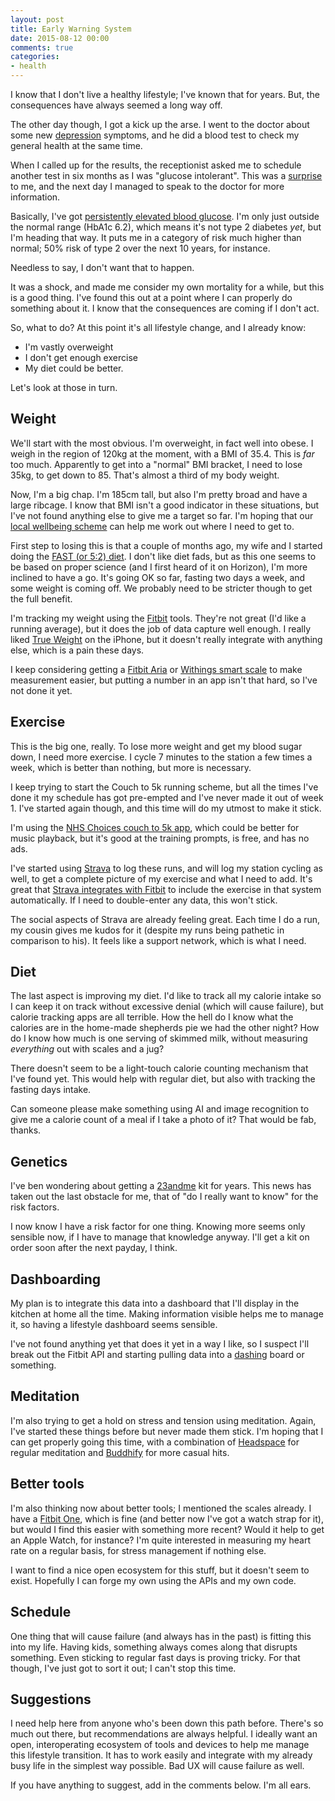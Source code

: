 ```yaml
---
layout: post
title: Early Warning System
date: 2015-08-12 00:00
comments: true
categories:
- health
---
```


I know that I don't live a healthy lifestyle; I've known that for years. But, the consequences have always seemed a long way off.

The other day though, I got a kick up the arse. I went to the doctor about some new [depression](/blog/categories/depression) symptoms, and he did a blood test to check my general health at the same time.

When I called up for the results, the receptionist asked me to schedule another test in six months as I was "glucose intolerant". This was a [surprise](https://storify.com/Floppy/surprise-diagnosis) to me, and the next day I managed to speak to the doctor for more information.

Basically, I've got [persistently elevated blood glucose](https://en.wikipedia.org/wiki/Impaired_fasting_glucose). I'm only just outside the normal range (HbA1c 6.2), which means it's not type 2 diabetes *yet*, but I'm heading that way. It puts me in a category of risk much higher than normal; 50% risk of type 2 over the next 10 years, for instance.

Needless to say, I don't want that to happen.

It was a shock, and made me consider my own mortality for a while, but this is a good thing. I've found this out at a point where I can properly do something about it. I know that the consequences are coming if I don't act.

So, what to do? At this point it's all lifestyle change, and I already know:

* I'm vastly overweight
* I don't get enough exercise
* My diet could be better.

Let's look at those in turn.

## Weight

We'll start with the most obvious. I'm overweight, in fact well into obese. I weigh in the region of 120kg at the moment, with a BMI of 35.4. This is *far* too much. Apparently to get into a "normal" BMI bracket, I need to lose 35kg, to get down to 85. That's almost a third of my body weight.

Now, I'm a big chap. I'm 185cm tall, but also I'm pretty broad and have a large ribcage. I know that BMI isn't a good indicator in these situations, but I've not found anything else to give me a target so far. I'm hoping that our [local wellbeing scheme](http://horsham.westsussexwellbeing.org.uk/) can help me work out where I need to get to.

First step to losing this is that a couple of months ago, my wife and I started doing the [FAST (or 5:2) diet](http://thefastdiet.co.uk/). I don't like diet fads, but as this one seems to be based on proper science (and I first heard of it on Horizon), I'm more inclined to have a go. It's going OK so far, fasting two days a week, and some weight is coming off. We probably need to be stricter though to get the full benefit.

I'm tracking my weight using the [Fitbit](https://www.fitbit.com/user/23W9NM) tools. They're not great (I'd like a running average), but it does the job of data capture well enough. I really liked [True Weight](https://itunes.apple.com/us/app/id287941226) on the iPhone, but it doesn't really integrate with anything else, which is a pain these days. 

I keep considering getting a [Fitbit Aria](https://www.fitbit.com/uk/aria) or [Withings smart scale](http://www2.withings.com/us/en/products/smart-body-analyzer/) to make measurement easier, but putting a number in an app isn't that hard, so I've not done it yet.

## Exercise

This is the big one, really. To lose more weight and get my blood sugar down, I need more exercise. I cycle 7 minutes to the station a few times a week, which is better than nothing, but more is necessary.

I keep trying to start the Couch to 5k running scheme, but all the times I've done it my schedule has got pre-empted and I've never made it out of week 1. I've started again though, and this time will do my utmost to make it stick.

I'm using the [NHS Choices couch to 5k app](http://www.nhs.uk/change4life/pages/couch-to-5k.aspx), which could be better for music playback, but it's good at the training prompts, is free, and has no ads.

I've started using [Strava](https://www.strava.com/athletes/floppy) to log these runs, and will log my station cycling as well, to get a complete picture of my exercise and what I need to add. It's great that [Strava integrates with Fitbit](https://blog.fitbit.com/fitbit-x-strava/) to include the exercise in that system automatically. If I need to double-enter any data, this won't stick.

The social aspects of Strava are already feeling great. Each time I do a run, my cousin gives me kudos for it (despite my runs being pathetic in comparison to his). It feels like a support network, which is what I need.

## Diet

The last aspect is improving my diet. I'd like to track all my calorie intake so I can keep it on track without excessive denial (which will cause failure), but calorie tracking apps are all terrible. How the hell do I know what the calories are in the home-made shepherds pie we had the other night? How do I know how much is one serving of skimmed milk, without measuring *everything* out with scales and a jug? 

There doesn't seem to be a light-touch calorie counting mechanism that I've found yet. This would help with regular diet, but also with tracking the fasting days intake. 

Can someone please make something using AI and image recognition to give me a calorie count of a meal if I take a photo of it? That would be fab, thanks.

## Genetics

I've ben wondering about getting a [23andme](http://23andme.co.uk/) kit for years. This news has taken out the last obstacle for me, that of "do I really want to know" for the risk factors. 

I now know I have a risk factor for one thing. Knowing more seems only sensible now, if I have to manage that knowledge anyway. I'll get a kit on order soon after the next payday, I think.

## Dashboarding

My plan is to integrate this data into a dashboard that I'll display in the kitchen at home all the time. Making information visible helps me to manage it, so having a lifestyle dashboard seems sensible.

I've not found anything yet that does it yet in a way I like, so I suspect I'll break out the Fitbit API and starting pulling data into a [dashing](https://github.com/Shopify/dashing) board or something.

## Meditation

I'm also trying to get a hold on stress and tension using meditation. Again, I've started these things before but never made them stick. I'm hoping that I can get properly going this time, with a combination of [Headspace](https://www.headspace.com/headspace-meditation-app) for regular meditation and [Buddhify](http://buddhify.com/) for more casual hits.

## Better tools

I'm also thinking now about better tools; I mentioned the scales already. I have a [Fitbit One](https://www.fitbit.com/uk/one), which is fine (and better now I've got a watch strap for it), but would I find this easier with something more recent? Would it help to get an Apple Watch, for instance? I'm quite interested in measuring my heart rate on a regular basis, for stress management if nothing else.

I want to find a nice open ecosystem for this stuff, but it doesn't seem to exist. Hopefully I can forge my own using the APIs and my own code.

## Schedule

One thing that will cause failure (and always has in the past) is fitting this into my life. Having kids, something always comes along that disrupts something. Even sticking to regular fast days is proving tricky. For that though, I've just got to sort it out; I can't stop this time.

## Suggestions

I need help here from anyone who's been down this path before. There's so much out there, but recommendations are always helpful. I ideally want an open, interoperating ecosystem of tools and devices to help me manage this lifestyle transition. It has to work easily and integrate with my already busy life in the simplest way possible. Bad UX will cause failure as well.

If you have anything to suggest, add in the comments below. I'm all ears.